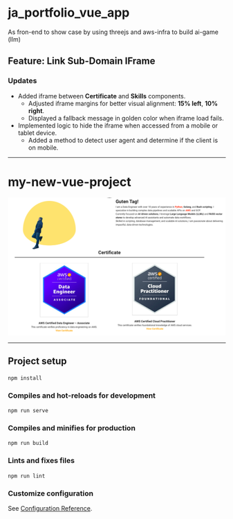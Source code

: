 # ja_portfolio_vue_app
As fron-end to show case by using threejs and aws-infra to build ai-game (llm)



## Feature: Link Sub-Domain IFrame

### Updates
- Added iframe between **Certificate** and **Skills** components.
  - Adjusted iframe margins for better visual alignment: **15% left**, **10% right**.
  - Displayed a fallback message in golden color when iframe load fails.
- Implemented logic to hide the iframe when accessed from a mobile or tablet device.
  - Added a method to detect user agent and determine if the client is on mobile.








---
# my-new-vue-project

![Demo ](moutain.png)


------

## Project setup
```
npm install
```

### Compiles and hot-reloads for development
```
npm run serve
```

### Compiles and minifies for production
```
npm run build
```

### Lints and fixes files
```
npm run lint
```

### Customize configuration
See [Configuration Reference](https://cli.vuejs.org/config/).
